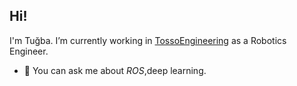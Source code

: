 ## Hi!
I'm Tuğba. I’m currently working in [TossoEngineering](https://github.com/TossoEngineerings) as a Robotics Engineer.

- 💬 You can ask me about *ROS*,deep learning.

